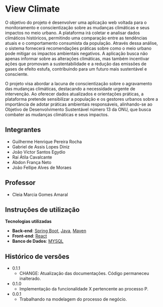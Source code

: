 # View Climate

O objetivo do projeto é desenvolver uma aplicação web voltada para o monitoramento e conscientização sobre as mudanças climáticas e seus impactos no meio urbano. A plataforma irá coletar e analisar dados climáticos históricos, permitindo uma comparação entre as tendências atuais e o comportamento consumista da população. Através dessa análise, o sistema fornecerá recomendações práticas sobre como o meio urbano pode mitigar os impactos ambientais negativos. A aplicação busca não apenas informar sobre as alterações climáticas, mas também incentivar ações que promovam a sustentabilidade e a redução das emissões de gases de efeito estufa, contribuindo para um futuro mais sustentável e consciente.

O projeto visa abordar a lacuna de conscientização sobre o agravamento das mudanças climáticas, destacando a necessidade urgente de intervenção. Ao oferecer dados atualizados e orientações práticas, a plataforma pretende sensibilizar a população e os gestores urbanos sobre a importância de adotar práticas ambientais responsáveis, alinhando-se ao Objetivo de Desenvolvimento Sustentável número 13 da ONU, que busca combater as mudanças climáticas e seus impactos.

## Integrantes

* Guilherme Henrique Pereira Rocha
* Gabriel de Assis Lopes Diniz
* João Victor Santos Egydio
* Raí Átila Cavalcante
* Abdon França Neto
* João Fellipe Alves de Moraes

## Professor

* Cleia Marcia Gomes Amaral

## Instruções de utilização

**Tecnologias utilizadas**
- **Back-end**: [Spring Boot](https://spring.io/projects/spring-boot), [Java](https://www.oracle.com/br/java/technologies/downloads/#java17), [Maven](https://maven.apache.org/download.cgi)
- **Front-end**: [React](https://react.dev/)
- **Banco de Dados**: [MYSQL](https://dev.mysql.com/downloads/mysql)

## Histórico de versões

* 0.1.1
    * CHANGE: Atualização das documentações. Código permaneceu inalterado.
* 0.1.0
    * Implementação da funcionalidade X pertencente ao processo P.
* 0.0.1
    * Trabalhando na modelagem do processo de negócio.

